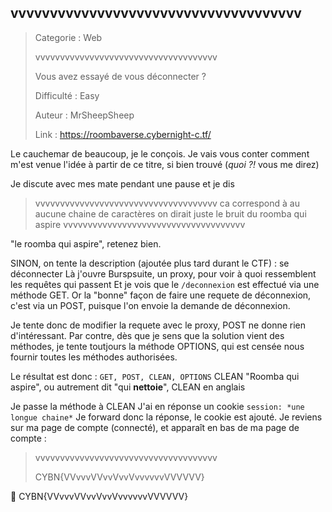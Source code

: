 ## vvvvvvvvvvvvvvvvvvvvvvvvvvvvvvvvvvvvv

> Categorie : Web
>
> vvvvvvvvvvvvvvvvvvvvvvvvvvvvvvvvvvvvv
> 
> Vous avez essayé de vous déconnecter ?
>
> Difficulté : Easy
>
> Auteur : MrSheepSheep
>
> Link : https://roombaverse.cybernight-c.tf/

Le cauchemar de beaucoup, je le conçois.
Je vais vous conter comment m'est venue l'idée à partir de ce titre, si bien trouvé (*quoi ?!* vous me direz)

Je discute avec mes mate pendant une pause et je dis 
> vvvvvvvvvvvvvvvvvvvvvvvvvvvvvvvvvvvvv ca correspond à au aucune chaine de caractères
> on dirait juste le bruit du roomba qui aspire
> vvvvvvvvvvvvvvvvvvvvvvvvvvvvvvvvvvvvv

"le roomba qui aspire", retenez bien.



SINON, on tente la description (ajoutée plus tard durant le CTF) : se déconnecter
Là j'ouvre Burspsuite, un proxy, pour voir à quoi ressemblent les requêtes qui passent
Et je vois que le `/deconnexion` est effectué via une méthode GET. Or la "bonne" façon de faire une requete de déconnexion, c'est via un POST, puisque l'on envoie la demande de déconnexion.

Je tente donc de modifier la requete avec le proxy, POST ne donne rien d'intéressant.
Par contre, dès que je sens que la solution vient des méthodes, je tente toutjours la méthode OPTIONS, qui est censée nous fournir toutes les méthodes authorisées.

Le résultat est donc : `GET, POST, CLEAN, OPTIONS`
CLEAN
"Roomba qui aspire", ou autrement dit "qui **nettoie**", CLEAN en anglais

Je passe la méthode à CLEAN
J'ai en réponse un cookie `session: *une longue chaine*`
Je forward donc la réponse, le cookie est ajouté.
Je reviens sur ma page de compte (connecté), et apparaît en bas de ma page de compte : 


> vvvvvvvvvvvvvvvvvvvvvvvvvvvvvvvvvvvvv
> 
> CYBN{VVvvvVVvvVvvVvvvvvvVVVVVV}

🚩 CYBN{VVvvvVVvvVvvVvvvvvvVVVVVV}
